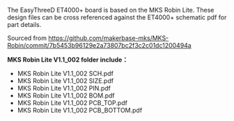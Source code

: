 The EasyThreeD ET4000+ board is based on the MKS Robin Lite. These design files can be cross referenced against the ET4000+ schematic pdf for part details.

Sourced from https://github.com/makerbase-mks/MKS-Robin/commit/7b5453b96129e2a73807bc2f3c2c01dc1200494a

**MKS Robin Lite V1.1_002 folder include：**<br>
+ MKS Robin Lite V1.1_002 SCH.pdf<br>
+ MKS Robin Lite V1.1_002 SIZE.pdf<br>
+ MKS Robin Lite V1.1_002 PIN.pdf<br>
+ MKS Robin Lite V1.1_002 BOM.pdf<br>
+ MKS Robin Lite V1.1_002 PCB_TOP.pdf<br>
+ MKS Robin Lite V1.1_002 PCB_BOTTOM.pdf<br>
